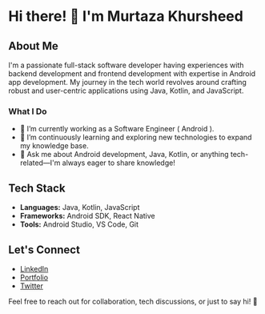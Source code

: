 # Hi there! 👋 I'm Murtaza Khursheed


## About Me
I'm a passionate full-stack software developer having experiences with backend development and frontend development with expertise in Android app development. My journey in the tech world revolves around crafting robust and user-centric applications using Java, Kotlin, and JavaScript. 

### What I Do
- 🔭 I’m currently working as a Software Engineer ( Android ).
- 🌱 I’m continuously learning and exploring new technologies to expand my knowledge base.
- 💬 Ask me about Android development, Java, Kotlin, or anything tech-related—I'm always eager to share knowledge!

##  Tech Stack
- **Languages:** Java, Kotlin, JavaScript
- **Frameworks:** Android SDK, React Native
- **Tools:** Android Studio, VS Code, Git


## Let's Connect
- [LinkedIn](link)
- [Portfolio](link)
- [Twitter](link)

Feel free to reach out for collaboration, tech discussions, or just to say hi! 🚀

